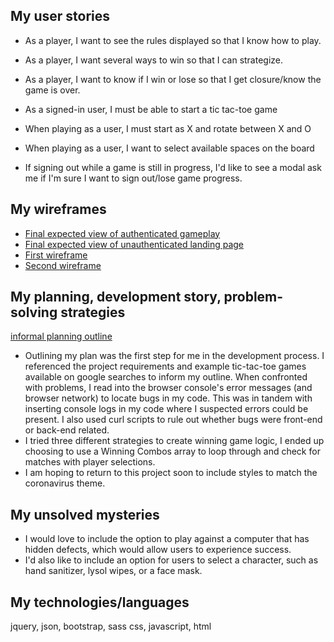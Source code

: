 

## My user stories
- As a player, I want to see the rules displayed so that I know how to play.
- As a player, I want several ways to win so that I can strategize.
- As a player, I want to know if I win or lose so that I get closure/know the game is over.

- As a signed-in user, I must be able to start a tic tac-toe game
- When playing as a user, I must start as X and rotate between X and O
- When playing as a user, I want to select available spaces on the board
- If signing out while a game is still in progress, I'd like to see a modal ask me if I'm sure I want to sign out/lose game progress. 

## My wireframes
- [Final expected view of authenticated gameplay](https://imgur.com/5Eg8wci)
- [Final expected view of unauthenticated landing page](https://imgur.com/Uh7sBXu)
- [First wireframe](https://imgur.com/tH0a56P)
- [Second wireframe](https://imgur.com/bRA88R0)

## My planning, development story, problem-solving strategies
[informal planning outline](https://imgur.com/FHhiRQS)

- Outlining my plan was the first step for me in the development process. I referenced the project requirements and example tic-tac-toe games available on google searches to inform my outline. When confronted with problems, I read into the browser console's error messages (and browser network) to locate bugs in my code. This was in tandem with inserting console logs in my code where I suspected errors could be present. I also used curl scripts to rule out whether bugs were front-end or back-end related. 
- I tried three different strategies to create winning game logic, I ended up choosing to use a Winning Combos array to loop through and check for matches with player selections. 
- I am hoping to return to this project soon to include styles to match the coronavirus theme. 

## My unsolved mysteries
- I would love to include the option to play against a computer that has hidden defects, which would allow users to experience success. 
- I'd also like to include an option for users to select a character, such as hand sanitizer, lysol wipes, or a face mask. 

## My technologies/languages
jquery, json, bootstrap, sass css, javascript, html


